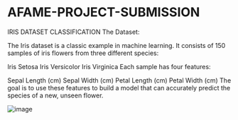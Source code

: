 # AFAME-PROJECT-SUBMISSION
IRIS DATASET CLASSIFICATION
The Dataset:

The Iris dataset is a classic example in machine learning. It consists of 150 samples of iris flowers from three different species:

Iris Setosa
Iris Versicolor
Iris Virginica
Each sample has four features:

Sepal Length (cm)
Sepal Width (cm)
Petal Length (cm)
Petal Width (cm)
The goal is to use these features to build a model that can accurately predict the species of a new, unseen flower.



![image](https://github.com/ADISRIVASTA/AFAME-PROJECT-SUBMISSION/assets/153452827/a99b58e0-ae42-484d-a3d2-7789a4239259)

